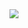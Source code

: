 <a href="https://www.instagram.com/dev_beenie/" target="_blank">
<img src="https://img.shields.io/badge/dev__beenie-E4405F?style=flat-square&logo=instagram&logoColor=FFFFFF"/>
</a>

<!--
**pyb8527/pyb8527** is a ✨ _special_ ✨ repository because its `README.md` (this file) appears on your GitHub profile.

Here are some ideas to get you started:

- 🔭 I’m currently working on ...
- 🌱 I’m currently learning ...
- 👯 I’m looking to collaborate on ...
- 🤔 I’m looking for help with ...
- 💬 Ask me about ...
- 📫 How to reach me: ...
- 😄 Pronouns: ...
- ⚡ Fun fact: ...
-->
